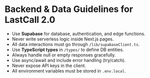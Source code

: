 # Backend & Data Guidelines for LastCall 2.0

- Use **Supabase** for database, authentication, and edge functions.
- Never write serverless logic inside Next.js pages.
- All data interactions must go through `/lib/supabaseClient.ts`.
- Use **TypeScript types** in `/types/` to define DB entities.
- Always handle null or empty responses gracefully.
- Use async/await and include error handling (try/catch).
- Never expose API keys in the client.
- All environment variables must be stored in `.env.local`.


